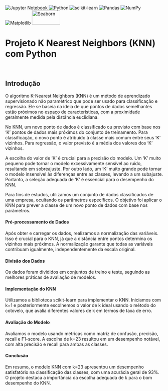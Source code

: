 ![Jupyter Notebook](https://img.shields.io/badge/jupyter-%23FA0F00.svg?style=for-the-badge&logo=jupyter&logoColor=white)
![Python](https://img.shields.io/badge/python-3670A0?style=for-the-badge&logo=python&logoColor=ffdd54)
![scikit-learn](https://img.shields.io/badge/scikit--learn-%23F7931E.svg?style=for-the-badge&logo=scikit-learn&logoColor=white)
![Pandas](https://img.shields.io/badge/pandas-%23150458.svg?style=for-the-badge&logo=pandas&logoColor=white)
![NumPy](https://img.shields.io/badge/numpy-%23013243.svg?style=for-the-badge&logo=numpy&logoColor=white)
![Matplotlib](https://img.shields.io/badge/Matplotlib-%23ffffff.svg?style=for-the-badge&logo=Matplotlib&logoColor=black)
<img src="https://seaborn.pydata.org/_static/logo-wide-lightbg.svg" alt="Seaborn" width="90" height="45">

<html>
  
<body>
<h1>Projeto K Nearest Neighbors (KNN) com Python</h1>
<br>
  <h2>Introdução</h2>
  <p>O algoritmo K-Nearest Neighbors (KNN) é um método de aprendizado supervisionado não paramétrico que pode ser usado para classificação e regressão. Ele se baseia na ideia de que pontos de dados semelhantes estão próximos no espaço de características, com a proximidade geralmente medida pela distância euclidiana.</p>
  <p>No KNN, um novo ponto de dados é classificado ou previsto com base nos ‘K’ pontos de dados mais próximos do conjunto de treinamento. Para classificação, o novo ponto é atribuído à classe mais comum entre seus ‘K’ vizinhos. Para regressão, o valor previsto é a média dos valores dos ‘K’ vizinhos.</p>
  <p>A escolha do valor de ‘K’ é crucial para a precisão do modelo. Um ‘K’ muito pequeno pode tornar o modelo excessivamente sensível ao ruído, resultando em sobreajuste. Por outro lado, um ‘K’ muito grande pode tornar o modelo insensível às diferenças entre as classes, levando a um subajuste. Portanto, a seleção adequada de ‘K’ é essencial para o desempenho do KNN.</p>
  <p>Para fins de estudos, utilizamos um conjunto de dados classificados de uma empresa, ocultando os parâmetros específicos. O objetivo foi aplicar o KNN para prever a classe de um novo ponto de dados com base nos parâmetros.</p>
  <h4>Pré-processamento de Dados</h4>
  <p>Após obter e carregar os dados, realizamos a normalização das variáveis. Isso é crucial para o KNN, já que a distância entre pontos determina os vizinhos mais próximos. A normalização garante que todas as variáveis contribuam igualmente, independentemente da escala original.</p>
  <h4>Divisão dos Dados</h4>
  <p>Os dados foram divididos em conjuntos de treino e teste, seguindo as melhores práticas de avaliação de modelos.</p>
  <h4>Implementação do KNN</h4>
  <p>Utilizamos a biblioteca scikit-learn para implementar o KNN. Iniciamos com k=1 e posteriormente escolhemos o valor de k ideal usando o método do cotovelo, que avalia diferentes valores de k em termos de taxa de erro.</p>
  <h4>Avaliação do Modelo</h4>
  <p>Avaliamos o modelo usando métricas como matriz de confusão, precisão, recall e F1-score. A escolha de k=23 resultou em um desempenho notável, com alta precisão e recall para ambas as classes.</p>
  <h4>Conclusão</h4>
  <p>Em resumo, o modelo KNN com k=23 apresentou um desempenho satisfatório na classificação das classes, com uma acurácia geral de 93%. O projeto destaca a importância da escolha adequada de k para o bom desempenho do KNN.</p>
  
</body>

</html>

